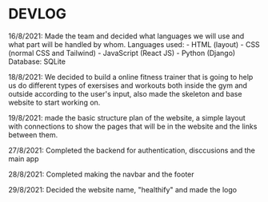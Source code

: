# DEVLOG

16/8/2021: Made the team and decided what languages we will use and what part will be handled by whom.
            Languages used:
            - HTML (layout)
            - CSS (normal CSS and Tailwind)
            - JavaScript (React JS)
            - Python (Django)
            Database: SQLite

18/8/2021: We decided to build a online fitness trainer that is going to help us do different types of exersises and workouts both inside the gym and outside according to the user's input, also made the skeleton and base website to start working on.

19/8/2021: made the basic structure plan of the website, a simple layout with connections to show the pages that will be in the website and the links between them.

27/8/2021: Completed the backend for authentication, disccusions and the main app

28/8/2021: Completed making the navbar and the footer

29/8/2021: Decided the website name, "healthify" and made the logo
